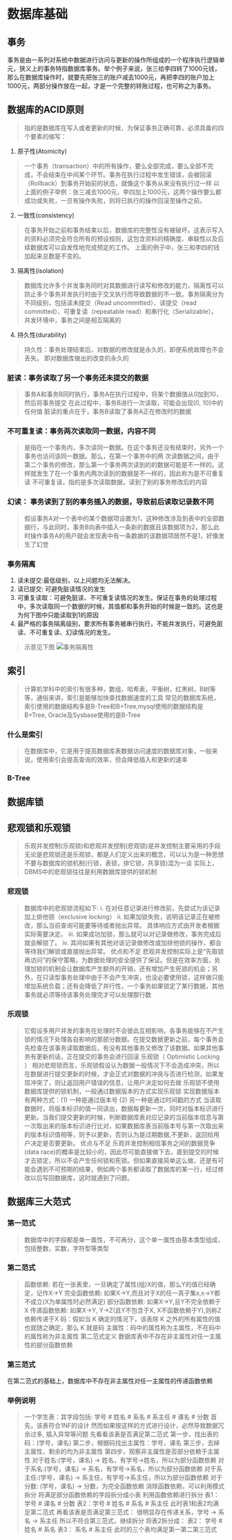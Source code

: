 # 数据库基础
## 事务
事务是由一系列对系统中数据进行访问与更新的操作所组成的一个程序执行逻辑单元，狭义上的事务特指数据库事务。举个例子来说，张三给李四转了1000元钱，那么在数据库操作时，就要先把张三的账户减去1000元，再把李四的账户加上1000元，两部分操作放在一起，才是一个完整的转账过程，也可称之为事务。
## 数据库的ACID原则
> 指的是数据库在写入或者更新的时候，为保证事务正确可靠，必须具备的四个要素的缩写：
1. 原子性(Atomicity)
> 一个事务（transaction）中的所有操作，要么全部完成，要么全部不完成，不会结束在中间某个环节。事务在执行过程中发生错误，会被回滚（Rollback）到事务开始前的状态，就像这个事务从来没有执行过一样
> 以上面的例子举例：张三减去1000元，李四加上1000元，这两个操作要么都成功或失败，一旦有操作失败，则将已执行的操作回滚至操作之前。
2. 一致性(consistency)
> 在事务开始之前和事务结束以后，数据库的完整性没有被破坏。这表示写入的资料必须完全符合所有的预设规则，这包含资料的精确度、串联性以及后续数据库可以自发性地完成预定的工作。
> 上面的例子中，张三和李四的钱加起来总数是不变的。
3. 隔离性(isolation)
> 数据库允许多个并发事务同时对其数据进行读写和修改的能力，隔离性可以防止多个事务并发执行时由于交叉执行而导致数据的不一致。事务隔离分为不同级别，包括读未提交（Read uncommitted）、读提交（read committed）、可重复读（repeatable read）和串行化（Serializable）。
> 并发环境中，事务之间是相互隔离的
4. 持久性(durability)
> 持久性：事务处理结束后，对数据的修改就是永久的，即便系统故障也不会丢失。
> 即对数据库做出的改变的永久的

### 脏读：事务读取了另一个事务还未提交的数据
> 事务A和事务B同时执行，事务A在执行过程中，将某个数据值从0加到10，然后将事务提交
> 在此过程中，事务B进行一次读取，可能会出现[0, 10]中的任何值
> 脏读的重点在于，事务B读取了事务A正在修改时的数据
### 不可重复读：事务两次读取同一数据，内容不同
> 是指在一个事务内，多次读同一数据。在这个事务还没有结束时，另外一个事务也访问该同一数据。那么，在第一个事务中的两 次读数据之间，由于第二个事务的修改，那么第一个事务两次读到的的数据可能是不一样的。这样就发生了在一个事务内两次读到的数据是不一样的，因此称为是不可重复读
> 不可重复读，指的是多次读取数据，读到了别的事务修改后的内容
### 幻读： 事务读到了别的事务插入的数据，导致前后读取记录数不同
> 假设事务A对一个表中的某个数据项设置为1，这种修改涉及到表中的全部数据行，与此同时，事务B向表中插入一条新的数据且该数据项为2，那么此时操作事务A的用户就会发现表中有一条数据的该数据项居然不是1，好像发生了幻觉

### 事务隔离
1. 读未提交:最低级别，以上问题均无法解决。
2. 读已提交: 可避免脏读情况的发生
3. 可重复读取：可避免脏读、不可重复读情况的发生。保证在事务的处理过程中，多次读取同一个数据的时候，其值都和事务开始的时候是一致的。这也是为何下图中只能读取到1的原因
4. 最严格的事务隔离级别，要求所有事务被串行执行，不能并发执行，可避免脏读、不可重复读、幻读情况的发生。
> 示意见下图
![事务隔离性](pic/事务隔离性.jpg)


## 索引
> 计算机学科中的索引有很多种，数组，哈希表，平衡树，红黑树，B树等等，通俗来讲，索引是能够加快查找数据速度的工具
> 常见的数据库系统，索引使用的数据结构多是B-Tree和B+Tree,mysql使用的数据结构是B+Tree, Oracle及Sysbase使用的是B-Tree
### 什么是索引
> 在数据库中，它是用于提高数据库表数据访问速度的数据库对象，一般来说，使用索引会提高查询的效率，但会降低插入和更新的速率
### B-Tree

## 数据库锁
> 
## 悲观锁和乐观锁
> 乐观并发控制(乐观锁)和悲观并发控制(悲观锁)是并发控制主要采用的手段
> 无论是悲观锁还是乐观锁，都是人们定义出来的概念，可以认为是一种思想
> 不要与数据库的锁机制(行锁，表锁，排它锁，共享锁)混为一谈
> 实际上，DBMS中的悲观锁往往是利用数据库提供的锁机制
### 悲观锁
> 数据库中的悲观锁流程如下:
i. 在对任意记录进行修改前，先尝试为该记录加上排他锁（exclusive locking）
ii. 如果加锁失败，说明该记录正在被修改，那么当前查询可能要等待或者抛出异常。 具体响应方式由开发者根据实际需要决定。
iii. 如果成功加锁，那么就可以对记录做修改，事务完成后就会解锁了。
iv. 其间如果有其他对该记录做修改或加排他锁的操作，都会等待我们解锁或直接抛出异常。
> 优点和不足
悲观并发控制实际上是“先取锁再访问”的保守策略，为数据处理的安全提供了保证。但是在效率方面，处理加锁的机制会让数据库产生额外的开销，还有增加产生死锁的机会；另外，在只读型事务处理中由于不会产生冲突，也没必要使用锁，这样做只能增加系统负载；还有会降低了并行性，一个事务如果锁定了某行数据，其他事务就必须等待该事务处理完才可以处理那行数
### 乐观锁
> 它假设多用户并发的事务在处理时不会彼此互相影响，各事务能够在不产生锁的情况下处理各自影响的那部分数据。在提交数据更新之前，每个事务会先检查在该事务读取数据后，有没有其他事务又修改了该数据。如果其他事务有更新的话，正在提交的事务会进行回滚
> 乐观锁（ Optimistic Locking ） 相对悲观锁而言，乐观锁假设认为数据一般情况下不会造成冲突，所以在数据进行提交更新的时候，才会正式对数据的冲突与否进行检测，如果发现冲突了，则让返回用户错误的信息，让用户决定如何去做
> 乐观锁不使用数据库提供的锁机制，一般通过数据版本的方式实现乐观锁
> 实现数据版本有两种方式：(1) 一种是通过版本号 (2) 另一种是通过时间戳的方式
> 当读取数据时，将版本标识的值一同读出，数据每更新一次，同时对版本标识进行更新。当我们提交更新的时候，判断数据库表对应记录的当前版本信息与第一次取出来的版本标识进行比对，如果数据库表当前版本号与第一次取出来的版本标识值相等，则予以更新，否则认为是过期数据,不更新，返回给用户决定是否要更新。
> 优点与不足
乐观并发控制相信事务之间的数据竞争(data race)的概率是比较小的，因此尽可能直接做下去，直到提交的时候才去锁定，所以不会产生任何锁和死锁。但如果直接简单这么做，还是有可能会遇到不可预期的结果，例如两个事务都读取了数据库的某一行，经过修改以后写回数据库，这时就遇到了问题。


## 数据库三大范式
### 第一范式
> 数据库中的字段都是单一属性，不可再分，这个单一属性由基本类型组成，包括整数，实数，字符型等类型
### 第二范式
> 函数依赖: 若在一张表里，一旦确定了属性(组)X的值，那么Y的值已经确定，记作X->Y
  完全函数依赖: 如果X->Y,而且对于X的任一真子集x,x->Y都不成立(X为单属性时必然满足)
> 部分函数依赖: 如果X->Y,且Y不完全依赖于X
> 传递函数依赖: 如果X->Y, Y->Z(且Y不包含于X, X不函数依赖于Y),则称Z依赖传递于X
> 码：假如当 K 确定的情况下，该表除 K 之外的所有属性的值也就随之确定，那么 K 就是码
> 主属性：码中的属性称为主属性，不在码中的属性称为非主属性
> 第二范式定义
数据库表中不存在非主属性对任一主属性的部分函数依赖
### 第三范式
在第二范式的基础上，数据库中不存在非主属性对任一主属性的传递函数依赖
### 举例说明
> 一个学生表：其字段包括:
> 学号 # 姓名 # 系名 # 系主任 # 课名 # 分数
> 首先，该表符合1NF的设计
> 然而如果按这样的方式进行设计，必然导致数据冗余过多, 插入异常等问题
> 先看看该表是否满足第二范式
> 第一步，找出表的码：(学号，课名)
> 第二步，根据码找出主属性：学号，课名
> 第三步，去掉主属性，剩余的均为非主属性
> 第四步，观察非主属性是否部分依赖于主属性
> 对于姓名:(学号，课名) -> 姓名，有学号->姓名，所以为部分函数依赖
> 对于系名:(学号，课名) -> 系名，有学号->系名，所以为部分函数依赖
> 对于系主任:(学号，课名) -> 系主任，有学号->系主任，所以为部分函数依赖
>对于分数: (学号，课名) -> 分数，为完全函数依赖
> 消除函数依赖，可以利用模式拆分
> 将满足部分函数依赖的字段拆分成小表
>利用函数依赖进行拆分
表1：学号 # 课名 # 分数
表2：学号 # 姓名 # 系名 # 系主任
> 此时表1和表2均满足第二范式
> 再看该表是否满足第三范式：
很明显存在传递关系，学号 -> 系名 -> 系主任
所以不符合第三范式，继续拆分
将表2拆分成：
表2： 学号 # 姓名 # 系名
表3： 系名 # 系主任
> 此时的三个表均满足第一第二第三范式







